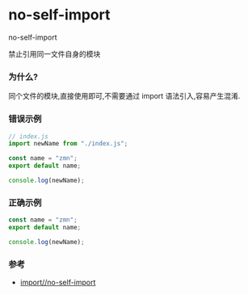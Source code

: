 # no-self-import

no-self-import

禁止引用同一文件自身的模块

### 为什么?

同个文件的模块,直接使用即可,不需要通过 import 语法引入,容易产生混淆.

### 错误示例

```js
// index.js
import newName from "./index.js";

const name = "zmn";
export default name;

console.log(newName);
```

### 正确示例

```js
const name = "zmn";
export default name;

console.log(newName);
```

### 参考

- [import//no-self-import](https://github.com/benmosher/eslint-plugin-import/blob/master/docs/rules//no-self-import.md)
